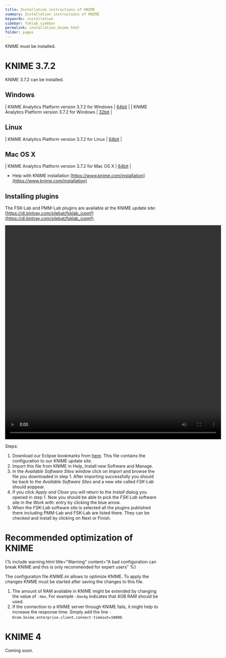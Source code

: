 ```yaml
---
title: Installation instructions of KNIME
summary: Installation instructions of KNIME
keywords: installation
sidebar: fsklab_sidebar
permalink: installation_knime.html
folder: pages
---
```

KNIME must be installed.

# KNIME 3.7.2
KNIME 3.7.2 can be installed.

## Windows
| KNIME Analytics Platform version 3.7.2 for Windows | [64bit](http://download.knime.org/analytics-platform/win/KNIME%203.7.2%20Installer%20%2864bit%29.exe) |
| KNIME Analytics Platform version 3.7.2 for Windows | [32bit](http://download.knime.org/analytics-platform/win/knime_3.7.2.win32.win32.x86_64.exe) |

## Linux
| KNIME Analytics Platform version 3.7.2 for Linux | [64bit](http://download.knime.org/analytics-platform/linux/knime_3.7.2.linux.gtk.x86_64.tar.gz) |

## Mac OS X
| KNIME Analytics Platform version 3.7.2 for Mac OS X	| [64bit](http://download.knime.org/analytics-platform/macosx/knime_3.7.2.app.macosx.cocoa.x86_64.dmg) |

* Help with KNIME installation [https://www.knime.com/installation](https://www.knime.com/installation)


## Installing plugins
The FSK-Lab and PMM-Lab plugins are available at the KNIME update site:
[https://dl.bintray.com/silebat/fsklab_icpmf](https://dl.bintray.com/silebat/fsklab_icpmf).

<video width="706" height="700" controls="controls">
  <source src="assets/update_site.mp4" type="video/mp4">
</video>

Steps:

1. Download our Eclipse bookmarks from <a href="assets/fsk_bookmarks.xml" download>here</a>. This file contains the configuration to our KNIME update site.
2. Import this file from KNIME in Help, Install new Software and Manage.
3. In the *Available Software Sites* window click on *Import* and browse the file you downloaded in step 1. After importing successfully you should be back to the *Available Software Sites* and a new site called *FSK-Lab* should aoppear.
4. If you click *Apply and Close* you will return to the *Install* dialog you opened in step 1. Now you should be able to pick the *FSK-Lab* software site in the *Work with:* entry by clicking the blue arrow.
5. When the *FSK-Lab* software site is selected all the plugins published there including PMM-Lab and FSK-Lab are listed there. They can be checked and install by clicking on Next or Finish.

# Recommended optimization of KNIME
{% include warning.html title="Warning" content="A bad configuration can break KNIME and this is only recommended for expert users" %}

The configuration file *KNIME.ini* allows to optimize KNIME. To apply the changes KNIME must be started after saving the changes to this file.

1. The amount of RAM available in KNIME might be extended by changing the value of `-Xmx`. For example `-Xmx4g` indicates that 4GB RAM should be used.
2. If the connection to a KNIME server through KNIME fails, it might help to increase the response time. Simply add the line `-Dcom.knime.enterprise.client.connect-timeout=10000`.


# KNIME 4
Coming soon.
